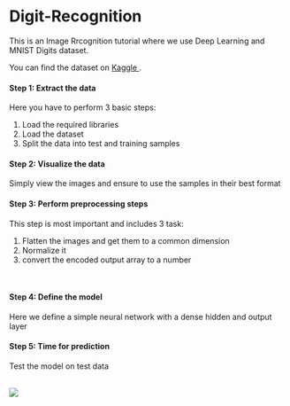 # Digit-Recognition
This is an Image Rrcognition tutorial where we use Deep Learning and MNIST Digits dataset.

You can find the dataset on <a href="https://www.kaggle.com/c/digit-recognizer"> Kaggle </a>.
<br/>
<h4>Step 1: Extract the data</h4>
<p> Here you have to perform 3 basic steps: 
  <ol> <li> Load the required libraries </li>
    <li> Load the dataset</li>
    <li> Split the data into test and training samples </li></ol></p>

<h4>Step 2: Visualize the data</h4>
<p>Simply view the images and ensure to use the samples in their best format</p>

<h4>Step 3: Perform preprocessing steps</h4>
<p> This step is most important and includes 3 task:
<ol> <li> Flatten the images and get them to a common dimension  </li>
  <li> Normalize it  </li>
    <li> convert the encoded output array to a number </li></ol></p> <br/>

<h4>Step 4: Define the model </h4>
<p> Here we define a simple neural network with a dense hidden and output layer </p> 

<h4>Step 5: Time for prediction</h4>
<p> Test the model on test data </p>

<br/>
<img src="https://cdn-images-1.medium.com/max/1600/1*AO2rIhzRYzFVQlFLx9DM9A.png"/>
